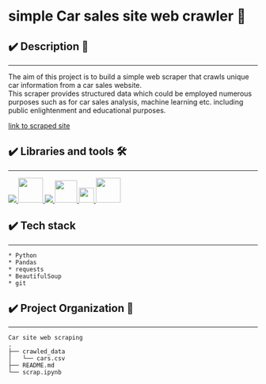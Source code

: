 # **simple Car sales site web crawler 🚗**



## ✔️ **Description** 📑
___
The aim of this project is to build a simple web scraper that crawls unique car information from a car sales website.   
This scraper provides structured data which could be employed numerous purposes such as for car sales analysis, machine learning etc. including public enlightenment and educational purposes.

[link to scraped site](https://www.cars.com/)

<!--  -->

## **✔️ Libraries and tools 🛠️**
___
<a href="https://www.python.org" target="_blank"> <img src="https://img.icons8.com/color/48/000000/python.png"/> </a>
<a href="https://git-scm.com/" target="_blank"> <img src="https://img.icons8.com/color/48/000000/git.png" height="50"> </a>
<a href="https://code.visualstudio.com/" target="_blank"> <img src="https://img.icons8.com/color/48/000000/visual-studio-code-2019.png"/>
    <img height="45" src="https://img.icons8.com/dusk/64/000000/anaconda.png"/>
    <img height="30" src="https://raw.githubusercontent.com/pandas-dev/pandas/761bceb77d44aa63b71dda43ca46e8fd4b9d7422/web/pandas/static/img/pandas.svg">
<a href="https://beautiful-soup-4.readthedocs.io/en/latest/" target="_blank"> <img src="https://git.ir/media/uploads/2020/06/06/beauitful_soup_logo.jpg" height="50"> </a>
    
    



##  **✔️ Tech stack**
___
    * Python 
    * Pandas
    * requests 
    * BeautifulSoup
    * git 



## **✔️ Project Organization 📌**
___
    Car site web scraping
    .
    ├── crawled_data
    │   └── cars.csv
    ├── README.md
    └── scrap.ipynb







